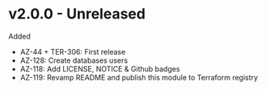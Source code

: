 # v2.0.0 - Unreleased

Added
  * AZ-44 + TER-306: First release
  * AZ-128: Create databases users
  * AZ-118: Add LICENSE, NOTICE & Github badges
  * AZ-119: Revamp README and publish this module to Terraform registry
